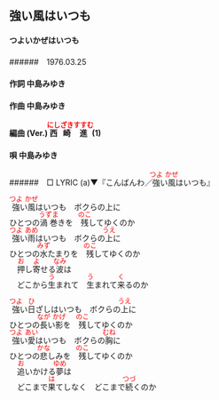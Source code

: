 <style type="text/css">
	ruby{
	    ruby-position: over;
	}
	ruby > rt{font-size: 12px;color:red;}
	p{font:16px;font-size: '楷体'}
</style>
## 強い風はいつも
#### つよいかぜはいつも
######　1976.03.25

#### 作詞        中島みゆき
#### 作曲        中島みゆき
#### 編曲 (Ver.) <ruby><rb>西崎</rb><rp>(</rp><rt>にしざき</rt><rp>)</rp></ruby><ruby><rb>進</rb><rp>(</rp><rt>すすむ</rt><rp>)</rp></ruby> (1)
#### 唄          中島みゆき
######　□ LYRIC (a)▼『こんばんわ／<ruby><rb>強</rb><rp>(</rp><rt>つよ</rt><rp>)</rp></ruby>い<ruby><rb>風</rb><rp>(</rp><rt>かぜ</rt><rp>)</rp></ruby>はいつも』

<ruby><rb>強</rb><rp>(</rp><rt>つよ</rt><rp>)</rp></ruby>い<ruby><rb>風</rb><rp>(</rp><rt>かぜ</rt><rp>)</rp></ruby>はいつも　ボクらの上に  
ひとつの<ruby><rb>渦巻</rb><rp>(</rp><rt>うずま</rt><rp>)</rp></ruby>きを　<ruby><rb>残</rb><rp>(</rp><rt>のこ</rt><rp>)</rp></ruby>してゆくのか  
<ruby><rb>強</rb><rp>(</rp><rt>つよ</rt><rp>)</rp></ruby>い<ruby><rb>雨</rb><rp>(</rp><rt>あめ</rt><rp>)</rp></ruby>はいつも　ボクらの<ruby><rb>上</rb><rp>(</rp><rt>うえ</rt><rp>)</rp></ruby>に  
ひとつの<ruby><rb>水</rb><rp>(</rp><rt>みず</rt><rp>)</rp></ruby>たまりを　<ruby><rb>残</rb><rp>(</rp><rt>のこ</rt><rp>)</rp></ruby>してゆくのか  
　<ruby><rb>押</rb><rp>(</rp><rt>お</rt><rp>)</rp></ruby>し<ruby><rb>寄</rb><rp>(</rp><rt>よ</rt><rp>)</rp></ruby>せる<ruby><rb>波</rb><rp>(</rp><rt>なみ</rt><rp>)</rp></ruby>は  
　どこから<ruby><rb>生</rb><rp>(</rp><rt>う</rt><rp>)</rp></ruby>まれて　<ruby><rb>生</rb><rp>(</rp><rt>う</rt><rp>)</rp></ruby>まれて<ruby><rb>来</rb><rp>(</rp><rt>く</rt><rp>)</rp></ruby>るのか  


<ruby><rb>強</rb><rp>(</rp><rt>つよ</rt><rp>)</rp></ruby>い<ruby><rb>日</rb><rp>(</rp><rt>ひ</rt><rp>)</rp></ruby>ざしはいつも　ボクらの<ruby><rb>上</rb><rp>(</rp><rt>うえ</rt><rp>)</rp></ruby>に  
ひとつの<ruby><rb>長</rb><rp>(</rp><rt>なが</rt><rp>)</rp></ruby>い<ruby><rb>影</rb><rp>(</rp><rt>かげ</rt><rp>)</rp></ruby>を　<ruby><rb>残</rb><rp>(</rp><rt>のこ</rt><rp>)</rp></ruby>してゆくのか  
<ruby><rb>強</rb><rp>(</rp><rt>つよ</rt><rp>)</rp></ruby>い<ruby><rb>愛</rb><rp>(</rp><rt>あい</rt><rp>)</rp></ruby>はいつも　ボクらの<ruby><rb>胸</rb><rp>(</rp><rt>むね</rt><rp>)</rp></ruby>に  
ひとつの<ruby><rb>悲</rb><rp>(</rp><rt>かな</rt><rp>)</rp></ruby>しみを　<ruby><rb>残</rb><rp>(</rp><rt>のこ</rt><rp>)</rp></ruby>してゆくのか  
　<ruby><rb>追</rb><rp>(</rp><rt>お</rt><rp>)</rp></ruby>いかける<ruby><rb>夢</rb><rp>(</rp><rt>ゆめ</rt><rp>)</rp></ruby>は  
　どこまで<ruby><rb>果</rb><rp>(</rp><rt>は</rt><rp>)</rp></ruby>てしなく　どこまで<ruby><rb>続</rb><rp>(</rp><rt>つづ</rt><rp>)</rp></ruby>くのか

